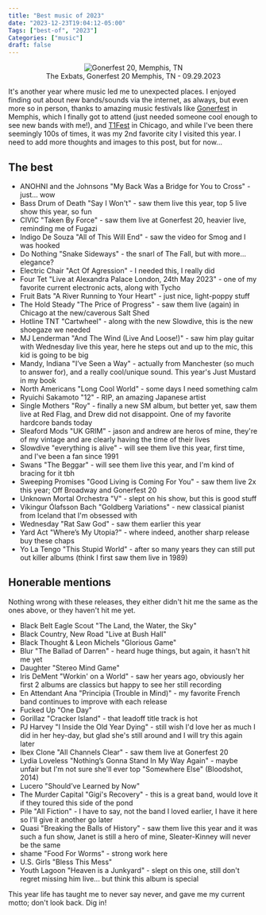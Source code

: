 ```yaml
---
title: "Best music of 2023"
date: "2023-12-23T19:04:12-05:00"
Tags: ["best-of", "2023"]
Categories: ["music"] 
draft: false
---
```

<div align="center">
	<figure>
		<img src="/2023/gonerfest.jpg" alt="Gonerfest 20, Memphis, TN">
		<figcaption>The Exbats, Gonerfest 20 Memphis, TN - 09.29.2023</figcaption>
	</figure>
</div>

It's another year where music led me to unexpected places. I enjoyed finding out about new bands/sounds via the internet, as always, but even more so in person, thanks to amazing music festivals like [Gonerfest](https://goner-records.com/pages/gonerfest) in Memphis, which I finally got to attend (just needed someone cool enough to see new bands with me!), and [T1Fest](https://t1fest.com/) in Chicago, and while I've been there seemingly 100s of times, it was my 2nd favorite city I visited this year. I need to add more thoughts and images to this post, but for now...

## The best

* ANOHNI and the Johnsons "My Back Was a Bridge for You to Cross" - just... wow
* Bass Drum of Death "Say I Won't" - saw them live this year, top 5 live show this year, so fun
* CIVIC "Taken By Force" - saw them live at Gonerfest 20, heavier live, reminding me of Fugazi
* Indigo De Souza "All of This Will End" - saw the video for Smog and I was hooked
* Do Nothing "Snake Sideways" - the snarl of The Fall, but with more... elegance?
* Electric Chair "Act Of Agression" - I needed this, I really did
* Four Tet "Live at Alexandra Palace London, 24th May 2023" - one of my favorite current electronic acts, along with Tycho
* Fruit Bats "A River Running to Your Heart" - just nice, light-poppy stuff
* The Hold Steady "The Price of Progress" - saw them live (again) in Chicago at the new/caverous Salt Shed
* Hotline TNT "Cartwheel" - along with the new Slowdive, this is the new shoegaze we needed
* MJ Lenderman "And The Wind (Live And Loose!)" - saw him play guitar with Wednesday live this year, here he steps out and up to the mic, this kid is going to be big
* Mandy, Indiana "I’ve Seen a Way" - actually from Manchester (so much to answer for), and a really cool/unique sound. This year's Just Mustard in my book
* North Americans "Long Cool World" - some days I need something calm
* Ryuichi Sakamoto "12" - RIP, an amazing Japanese artist
* Single Mothers "Roy" - finally a new SM album, but better yet, saw them live at Red Flag, and Drew did not disappoint. One of my favorite hardcore bands today
* Sleaford Mods "UK GRIM" - jason and andrew are heros of mine, they're of my vintage and are clearly having the time of their lives
* Slowdive "everything is alive" - will see them live this year, first time, and I've been a fan since 1991
* Swans "The Beggar" - will see them live this year, and I'm kind of bracing for it tbh
* Sweeping Promises "Good Living is Coming For You" - saw them live 2x this year; Off Broadway and Gonerfest 20
* Unknown Mortal Orchestra "V" - slept on his show, but this is good stuff
* Víkingur Ólafsson Bach "Goldberg Variations" - new classical pianist from Iceland that I'm obsessed with
* Wednesday "Rat Saw God" - saw them earlier this year
* Yard Act  "Where’s My Utopia?" - where indeed, another sharp release buy these chaps
* Yo La Tengo "This Stupid World" - after so many years they can still put out killer albums (think I first saw them live in 1989)

## Honerable mentions

Nothing wrong with these releases, they either didn't hit me the same as the ones above, or they haven't hit me yet. 

* Black Belt Eagle Scout "The Land, the Water, the Sky"
* Black Country, New Road "Live at Bush Hall"
* Black Thought & Leon Michels "Glorious Game"
* Blur "The Ballad of Darren" - heard huge things, but again, it hasn't hit me yet
* Daughter "Stereo Mind Game"
* Iris DeMent "Workin' on a World" - saw her years ago, obviously her first 2 albums are classics but happy to see her still recording
* En Attendant Ana "Principia (Trouble in Mind)" - my favorite French band continues to improve with each release
* Fucked Up "One Day"
* Gorillaz "Cracker Island" - that leadoff title track is hot
* PJ Harvey "I Inside the Old Year Dying" - still wish I'd love her as much I did in her hey-day, but glad she's still around and I will try this again later
* Ibex Clone "All Channels Clear" - saw them live at Gonerfest 20
* Lydia Loveless "Nothing’s Gonna Stand In My Way Again" - maybe unfair but I'm not sure she'll ever top "Somewhere Else" (Bloodshot, 2014)
* Lucero "Should’ve Learned by Now"
* The Murder Capital "Gigi's Recovery" - this is a great band, would love it if they toured this side of the pond
* Pile "All Fiction" - I have to say, not the band I loved earlier, I have it here so I'll give it another go later
* Quasi "Breaking the Balls of History" - saw them live this year and it was such a fun show, Janet is still a hero of mine, Sleater-Kinney will never be the same
* shame "Food For Worms" - strong work here
* U.S. Girls "Bless This Mess"
* Youth Lagoon "Heaven is a Junkyard" - slept on this one, still don't regret missing him live... but think this album is special

This year life has taught me to never say never, and gave me my current motto; don't look back. Dig in!
